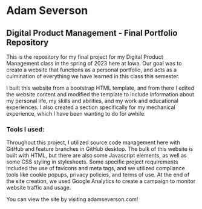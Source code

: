 # Adam Severson
## Digital Product Management - Final Portfolio Repository

This is the repository for my final project for my Digital Product Management class in the spring of 2023 here at Iowa. Our goal was to create a website that functions as a personal portfolio, and acts as a culmination of everything we have learned in this class this semester.

I built this website from a bootstrap HTML template, and from there I edited the website content and modified the template to include information about my personal life, my skills and abilities, and my work and educational experiences. I also created a section specifically for my mechanical experience, which I have been wanting to do for awhile.

### Tools I used:
Throughout this project, I utilized source code management here with GitHub and feature branches in GitHub desktop. The bulk of this website is built with HTML, but there are also some Javascript elements, as well as some CSS styling in stylesheets. Some specific project requirements included the use of favicons and meta tags, and we utilized compliance tools like cookie popups, privacy policies, and terms of use. At the end of the site creation, we used Google Analytics to create a campaign to monitor website traffic and usage.

You can view the site by visiting adamseverson.com!

